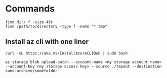 # Commands

```
find dir/ f -size 48c
find /path/to/directory -type f -name "*.tmp"
```

## Install az cli with one liner

```
curl -sL https://aka.ms/InstallAzureCLIDeb | sudo bash
```

```
az storage blob upload-batch --account-name <my storage account name> --account-key <my storage access key> --source ./tmpout --destination sumo-archive/somefolder
```
